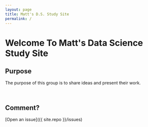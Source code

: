 ```yaml
---
layout: page
title: Matt's D.S. Study Site
permalink: /
---
```


# Welcome To Matt's Data Science Study Site


## Purpose

The purpose of this group is to share ideas and present their work.

<br>

## Comment?

[Open an issue]({{ site.repo }}/issues)
